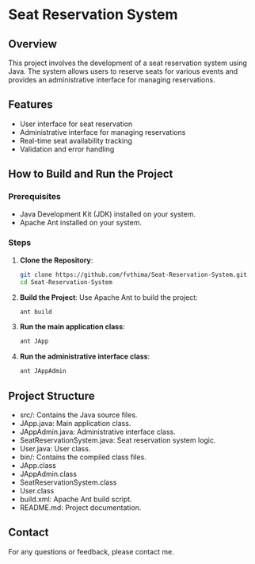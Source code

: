 # Seat Reservation System

## Overview
This project involves the development of a seat reservation system using Java. The system allows users to reserve seats for various events and provides an administrative interface for managing reservations.

## Features
- User interface for seat reservation
- Administrative interface for managing reservations
- Real-time seat availability tracking
- Validation and error handling

## How to Build and Run the Project
### Prerequisites
- Java Development Kit (JDK) installed on your system.
- Apache Ant installed on your system.

### Steps
1. **Clone the Repository**:
   ```bash
   git clone https://github.com/fvthima/Seat-Reservation-System.git
   cd Seat-Reservation-System

2. **Build the Project**:
Use Apache Ant to build the project:
   ```bash
   ant build

3. **Run the main application class**:
   ```bash
   ant JApp

4. **Run the administrative interface class**:
   ```bash
   ant JAppAdmin

## Project Structure
- src/: Contains the Java source files.
- JApp.java: Main application class.
- JAppAdmin.java: Administrative interface class.
- SeatReservationSystem.java: Seat reservation system logic.
- User.java: User class.
- bin/: Contains the compiled class files.
- JApp.class
- JAppAdmin.class
- SeatReservationSystem.class
- User.class
- build.xml: Apache Ant build script.
- README.md: Project documentation.

## Contact
For any questions or feedback, please contact me.
